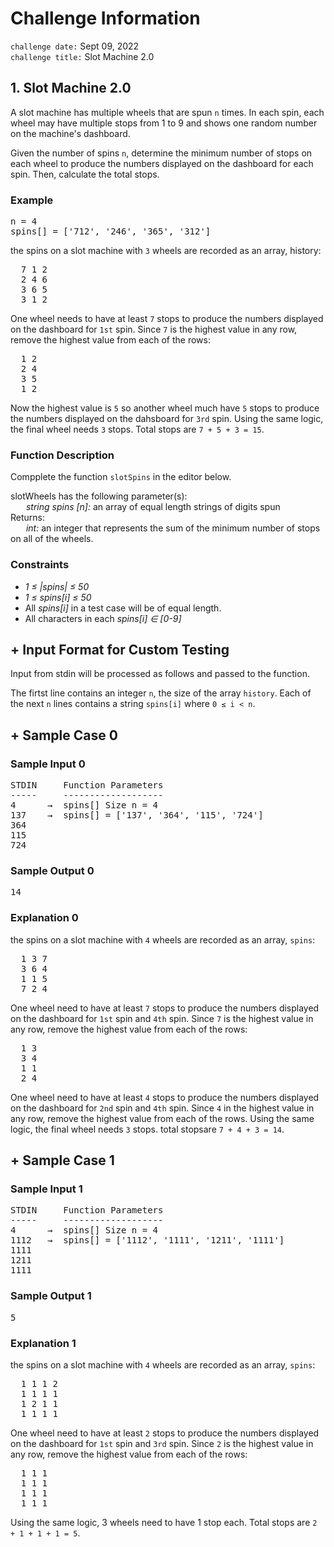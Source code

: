 # Challenge Information
`challenge date:` Sept 09, 2022<br>
`challenge title:` Slot Machine 2.0<br>

## 1. Slot Machine 2.0
A slot machine has multiple wheels that are spun `n` times. In each spin, each wheel may have multiple stops from 1 to 9 and shows one random number on the machine's dashboard.

Given the number of spins `n`, determine the minimum number of stops on each wheel to produce the numbers displayed on the dashboard for each spin. Then, calculate the total stops.

### Example
<pre>n = 4
spins[] = ['712', '246', '365', '312']</pre>

the spins on a slot machine with `3` wheels are recorded as an array, history:
<pre>
  7 1 2
  2 4 6
  3 6 5
  3 1 2
</pre>

One wheel needs to have at least `7` stops to produce the numbers displayed on the dashboard for `1st` spin. Since `7` is the highest value in any row, remove the highest value from each of the rows:

<pre>
  1 2
  2 4
  3 5
  1 2
</pre>

Now the highest value is `5` so another wheel much have `5` stops to produce the numbers displayed on the dahsboard for `3rd` spin. Using the same logic, the final wheel needs `3` stops. Total stops are `7 + 5 + 3 = 15`.

### Function Description
Compplete the function `slotSpins` in the editor below.

slotWheels has the following parameter(s): <br>
&ensp;&ensp;&ensp; _string spins [n]:_ an array of equal length strings of digits spun <br>
Returns: <br>
&ensp;&ensp;&ensp; _int:_ an integer that represents the sum of the minimum number of stops on all of the wheels.

### Constraints
- _1 ≤ |spins| ≤ 50_
- _1 ≤ spins[i] ≤ 50_
- All _spins[i]_ in a test case will be of equal length.
- All characters in each _spins[i] ∈ [0-9]_

## + Input Format for Custom Testing
Input from stdin will be processed as follows and passed to the function.

The firtst line contains an integer `n`, the size of the array `history`. Each of the next `n` lines contains a string `spins[i]` where `0 ≤ i < n`.

## + Sample Case 0
### Sample Input 0
<pre>
STDIN     Function Parameters
-----     -------------------
4      →  spins[] Size n = 4
137    →  spins[] = ['137', '364', '115', '724']
364
115
724
</pre>

### Sample Output 0
<pre>14</pre>

### Explanation 0
the spins on a slot machine with `4` wheels are recorded as an array, `spins`:
<pre>
  1 3 7
  3 6 4
  1 1 5
  7 2 4
</pre>
One wheel need to have at least `7` stops to produce the numbers displayed on the dashboard for `1st` spin and `4th` spin. Since `7` is the highest value in any row, remove the highest value from each of the rows:
<pre>
  1 3
  3 4
  1 1
  2 4
</pre>
One wheel need to have at least `4` stops to produce the numbers displayed on the dashboard for `2nd` spin and `4th` spin. Since `4` in the highest value in any row, remove the highest value from each of the rows. Using the same logic, the final wheel needs `3` stops. total stopsare `7 + 4 + 3 = 14`.

## + Sample Case 1
### Sample Input 1
<pre>
STDIN     Function Parameters
-----     -------------------
4      →  spins[] Size n = 4
1112   →  spins[] = ['1112', '1111', '1211', '1111']
1111
1211
1111
</pre>

### Sample Output 1
<pre>5</pre>

### Explanation 1
the spins on a slot machine with `4` wheels are recorded as an array, `spins`:
<pre>
  1 1 1 2
  1 1 1 1
  1 2 1 1
  1 1 1 1
</pre>
One wheel need to have at least `2` stops to produce the numbers displayed on the dashboard for `1st` spin and `3rd` spin. Since `2` is the highest value in any row, remove the highest value from each of the rows:
<pre>
  1 1 1
  1 1 1
  1 1 1
  1 1 1
</pre>
Using the same logic, 3 wheels need to have 1 stop each. Total stops are `2 + 1 + 1 + 1 = 5`.